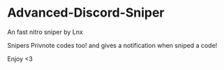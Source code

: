 # Advanced-Discord-Sniper
An fast nitro sniper by Lnx

Snipers Privnote codes too!
and gives a notification when sniped a code!

Enjoy <3
